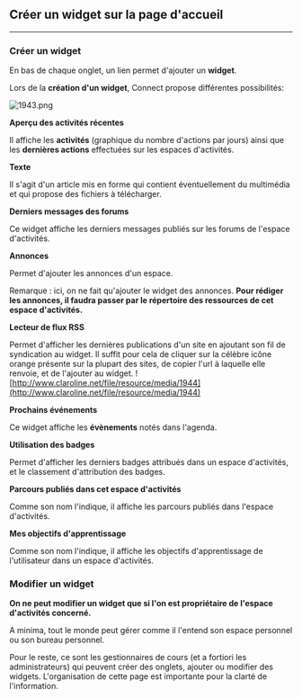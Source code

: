 ## Créer un widget sur la page d'accueil

---


### Créer un widget

En bas de chaque onglet, un lien permet d'ajouter un **widget**.

Lors de la **création d'un widget**, Connect propose différentes possibilités:

![1943.png](http://www.claroline.net/uploads/custom/images/1943.png)

**Aperçu des activités récentes**

Il affiche les **activités** (graphique du nombre d'actions par jours) ainsi que les **dernières actions** effectuées sur les espaces d'activités.

**Texte**
	
Il s'agit d'un article mis en forme qui contient éventuellement du multimédia et qui propose des fichiers à télécharger.

**Derniers messages des forums**	

Ce widget affiche les derniers messages publiés sur les forums de l'espace d'activités.

**Annonces**	

Permet d'ajouter les annonces d'un espace.

Remarque : ici, on ne fait qu'ajouter le widget des annonces. **Pour rédiger les annonces, il faudra passer par le répertoire des ressources de cet espace d'activités.**

**Lecteur de flux RSS**

Permet d'afficher les dernières publications d'un site en ajoutant son fil de syndication au widget. Il suffit pour cela de cliquer sur la célèbre icône orange présente sur la plupart des sites, de copier l'url à laquelle elle renvoie, et de l'ajouter au widget.   ![http://www.claroline.net/file/resource/media/1944](http://www.claroline.net/file/resource/media/1944)

**Prochains événements**

Ce widget affiche les **évènements** notés dans l'agenda.

**Utilisation des badges**

Permet d'afficher les derniers badges attribués dans un espace d'activités, et le classement d'attribution des badges.

**Parcours publiés dans cet espace d'activités**
	
Comme son nom l'indique, il affiche les parcours publiés dans l'espace d'activités.

**Mes objectifs d'apprentissage**

Comme son nom l'indique, il affiche les objectifs d'apprentissage de l'utilisateur dans un espace d'activités.

### Modifier un widget

**On ne peut modifier un widget que si l'on est propriétaire de l'espace d'activités concerné.** 

A minima, tout le monde peut gérer comme il l'entend son espace personnel ou son bureau personnel.

Pour le reste, ce sont les gestionnaires de cours (et a fortiori les administrateurs) qui peuvent créer des onglets, ajouter ou modifier des widgets. L'organisation de cette page est importante pour la clarté de l'information.
